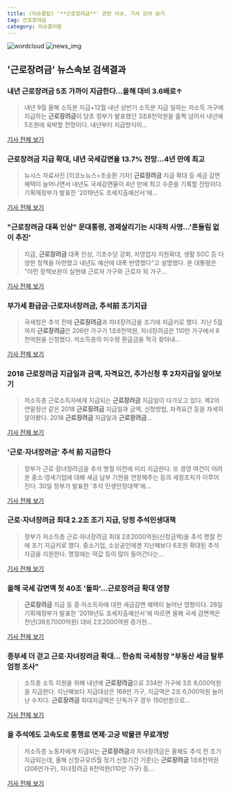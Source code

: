 ```yaml
---
title: (이슈클립) '**근로장려금**' 관련 이슈, 기사 모아 보기
tag: 근로장려금
category: 이슈클리핑
---
```

![wordcloud](https://s3.ap-northeast-2.amazonaws.com/lyrics101-wordcloud/2018-09-02-1535862504.png)
![news_img](https://user-images.githubusercontent.com/42597476/44507050-1206f400-a6e4-11e8-8d98-7ffbfebb353f.png)
## **'**근로장려금**'** 뉴스속보 검색결과
### 내년 **근로장려금** 5조 가까이 지급한다…올해 대비 3.6배로↑

>내년 9월 올해 소득분 지급+12월 내년 상반기 소득분 지급 일하는 저소득 가구에 지급하는 **근로장려금**이 당초 정부가 발표했던 3조8천억원을 훌쩍 넘어서 내년에 5조원에 육박할 전망이다. 내년부터 지급방식이...

<a href="http://app.yonhapnews.co.kr/YNA/Basic/SNS/r.aspx?c=AKR20180901051500002&did=1195m" target="_blank">기사 전체 보기</a>

### **근로장려금** 지급 확대, 내년 국세감면율 13.7% 전망…4년 만에 최고

>뉴시스 자료사진 [이코노뉴스=조승환 기자] **근로장려금** 지급 확대 등 세금 감면 혜택이 늘어나면서 내년도 국세감면율이 4년 만에 최고 수준을 기록할 전망이다. 기획재정부가 발표한 '2019년도 조세지출예산서'에...

<a href="http://www.econonews.co.kr/news/articleView.html?idxno=34748" target="_blank">기사 전체 보기</a>

### "**근로장려금** 대폭 인상" 문대통령, 경제살리기는 시대적 사명…'흔들림 없이 추진'

>지급, **근로장려금** 대폭 인상, 기초수당 강화, 자영업자 지원확대, 생활 SOC 등 다양한 정책을 마련했고 내년도 예산에 대폭 반영했다"고 설명했다.   문 대통령은 "이런 정책보완이 실현돼 근로자 가구와 근로자 외 가구...

<a href="http://www.topstarnews.net/news/articleView.html?idxno=475169" target="_blank">기사 전체 보기</a>

### 부가세 환급금·근로자녀장려금, 추석前 조기지급

>국세청은 추석 전에 **근로장려금**과 자녀장려금을 조기에 지급키로 했다. 지난 5월까지 **근로장려금**은 206만 가구가 1조6천억원, 자녀장려금은 110만 가구에서 6천억원을 신청했다. 저소득층의 미수령 환급금을 적극 찾아내...

<a href="http://www.taxtimes.co.kr/hous01.htm?r_id=237141" target="_blank">기사 전체 보기</a>

### 2018 **근로장려금** 지급일과 금액, 자격요건, 추가신청 후 2차지급일 알아보기

>저소득층 근로소득자에게 지급되는 **근로장려금** 지급일이 다가오고 있다. 제2의 연말정산 같은 2018 **근로장려금** 지급일과 금액, 신청방법, 자격요건 등을 자세히 알아봤다. 2018 **근로장려금** 지급일과 **근로장려금**...

<a href="http://famtimes.co.kr/news/view/56252" target="_blank">기사 전체 보기</a>

### '근로·자녀장려금' 추석 前 지급한다

>정부가 근로·장녀장려금을 추석 명절 이전에 미리 지급한다. 또 경영 여건이 어려운 중소·영세기업에 대해 새금 납부 기한을 연장해주는 등의 세정조치가 이루어진다. 30일 정부가 발표한 '추석 민생안정대책'에...

<a href="http://www.joseilbo.com/news/news_read.php?uid=359857&class=1&grp=" target="_blank">기사 전체 보기</a>

### 근로·자녀장려금 최대 2.2조 조기 지급, 당정 추석민생대책

>정부가 저소득층 근로·자녀장려금 최대 2조2000억원(신청금액)을 추석 명절 전에 조기 지급키로 했다. 중소기업, 소상공인에겐 지난해보다 6조원 확대된 추석 자금을 지원한다. 명절에는 떡값 등이 많이 들어간다는...

<a href="http://www.fnnews.com/news/201808300824347307" target="_blank">기사 전체 보기</a>

### 올해 국세 감면액 첫 40조 '돌파'…**근로장려금** 확대 영향

>**근로장려금** 지급 등 중·저소득자에 대한 세금감면 혜택이 늘어난 영향이다. 28일 기획재정부가 발표한 '2019년도 조세지출예산서'에 따르면 올해 국세 감면액은 전년(39조7000억원) 대비 2조2000억원 증가한...

<a href="http://news1.kr/articles/?3410230" target="_blank">기사 전체 보기</a>

### 종부세 더 걷고 근로·자녀장려금 확대… 한승희 국세청장 "부동산 세금 탈루 엄정 조사"

>소득층 소득 지원을 위해 내년에 **근로장려금**으로 334만 가구에 3조 8,000억원을 지급한다. 지난해보다 지급대상은 168만 가구, 지급액은 2조 6,000억원 늘어난 수치다. **근로장려금** 최대지급액은 단독가구 경우 150만원으로...

<a href="http://biz.newdaily.co.kr/site/data/html/2018/08/28/2018082800057.html" target="_blank">기사 전체 보기</a>

### 올 추석에도 고속도로 통행료 면제·고궁 박물관 무료개방

>저소득층 노동자에게 지급되는 **근로장려금**과 자녀장려금은 올해도 추석 전 조기 지급되는데, 올해 신청규모(5월 정기 신청기간 기준)는 **근로장려금** 1조6천억원(206만가구), 자녀장려금 6천억원(110만 가구) 등...

<a href="http://www.hani.co.kr/arti/economy/economy_general/859886.html" target="_blank">기사 전체 보기</a>


